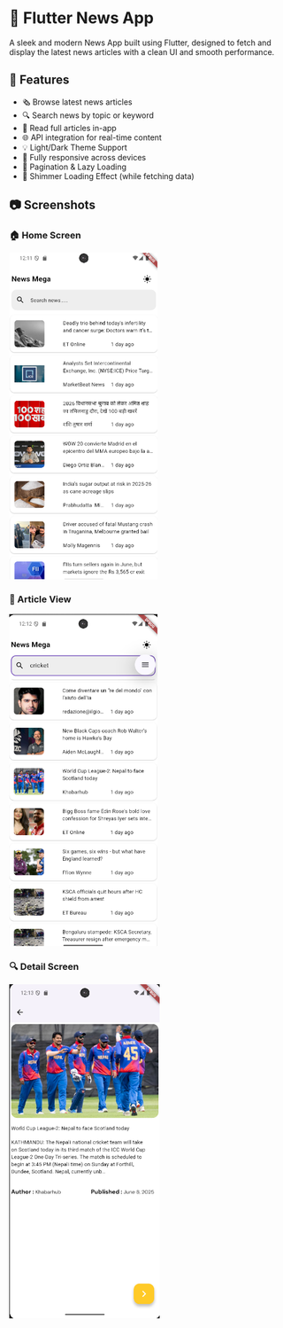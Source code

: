 # 📰 Flutter News App

A sleek and modern News App built using Flutter, designed to fetch and display the latest news articles with a clean UI and smooth performance.

## 🚀 Features

- 🗞️ Browse latest news articles
- 🔍 Search news by topic or keyword
- 📄 Read full articles in-app
- 🌐 API integration for real-time content
- 💡 Light/Dark Theme Support
- 📱 Fully responsive across devices
- 🔄 Pagination & Lazy Loading
- 🧊 Shimmer Loading Effect (while fetching data)

## 📷 Screenshots

### 🏠 Home Screen  
![Home](assets/screenshots/home.png)

### 📄 Article View  
![Article](assets/screenshots/articles.png)

### 🔍 Detail Screen  
![Detail](assets/screenshots/details.png)
